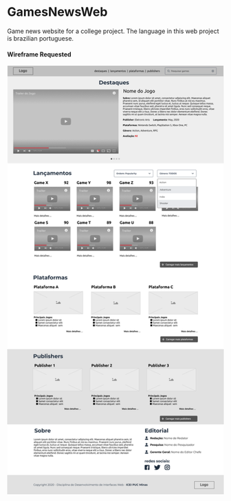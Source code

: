 # GamesNewsWeb
Game news website for a college project. The language in this web project is brazilian portuguese.
#### Wireframe Requested
![Wireframe Template](img/Wireframe.png)
